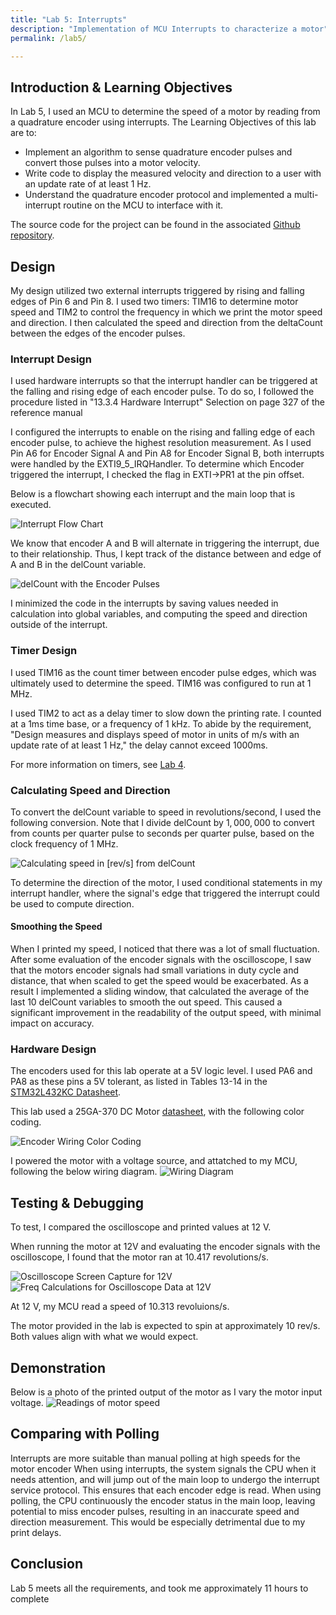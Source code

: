 ```yaml
---
title: "Lab 5: Interrupts"
description: "Implementation of MCU Interrupts to characterize a motor"
permalink: /lab5/

---
```


## Introduction & Learning Objectives
In Lab 5, I used an MCU to determine the speed of a motor by reading from a quadrature encoder using interrupts. The Learning Objectives of this lab are to:

<ul>
<li>Implement an algorithm to sense quadrature encoder pulses and convert those pulses into a motor velocity. </li>
<li>Write code to display the measured velocity and direction to a user with an update rate of at least 1 Hz. </li>
<li> Understand the quadrature encoder protocol and implemented a multi-interrupt routine on the MCU to interface with it. </li>
</ul>

The source code for the project can be found in the associated [Github repository](https://github.com/vparizot/e155-lab5).

## Design

My design utilized two external interrupts triggered by rising and falling edges of Pin 6 and Pin 8. I used two timers: TIM16 to determine motor speed and TIM2 to control the frequency in which we print the motor speed and direction. I then calculated the speed and direction from the deltaCount between the edges of the encoder pulses.

### Interrupt Design
I used hardware interrupts so that the interrupt handler can be triggered at the falling and rising edge of each encoder pulse. To do so, I followed the procedure listed in "13.3.4 Hardware Interrupt" Selection on page 327 of the reference manual 

I configured the interrupts to enable on the rising and falling edge of each encoder pulse, to achieve the highest resolution measurement. As I used Pin A6 for Encoder Signal A and Pin A8 for Encoder Signal B, both interrupts were handled by the EXTI9_5_IRQHandler. To determine which Encoder triggered the interrupt, I checked the flag in EXTI->PR1 at the pin offset. 

Below is a flowchart showing each interrupt and the main loop that is executed. 

![Interrupt Flow Chart](/assets/images/lab5/flowchart3.jpeg) 

We know that encoder A and B will alternate in triggering the interrupt, due to their relationship. Thus, I kept track of the distance between and edge of A and B in the delCount variable.

![delCount with the Encoder Pulses](/assets/images/lab5/delCount.jpeg) 

I minimized the code in the interrupts by saving values needed in calculation into global variables, and computing the speed and direction outside of the interrupt. 

### Timer Design

I used TIM16 as the count timer between encoder pulse edges, which was ultimately used to determine the speed. TIM16 was configured to run at 1 MHz. 

I used TIM2 to act as a delay timer to slow down the printing rate. I counted at a 1ms time base, or a frequency of 1 kHz. To abide by the requirement, "Design measures and displays speed of motor in units of m/s with an update rate of at least 1 Hz," the delay cannot exceed 1000ms.

For more information on timers, see [Lab 4](https://vparizot.github.io/hmc-e155-portfolio/labs/lab4/lab4.html).

### Calculating Speed and Direction

To convert the delCount variable to speed in revolutions/second, I used the following conversion. Note that I divide delCount by $1,000,000$ to convert from counts per quarter pulse to seconds per quarter pulse, based on the clock frequency of 1 MHz. 

![Calculating speed in [rev/s] from delCount](/assets/images/lab5/speedCalculations.jpeg) 

To determine the direction of the motor, I used conditional statements in my interrupt handler, where the signal's edge that triggered the interrupt could be used to compute direction.

#### Smoothing the Speed

When I printed my speed, I noticed that there was a lot of small fluctuation. After some evaluation of the encoder signals with the oscilloscope, I saw that the motors encoder signals had small variations in duty cycle and distance, that when scaled to get the speed would be exacerbated. As a result I implemented a sliding window, that calculated the average of the last 10 delCount variables to smooth the out speed. This caused a significant improvement in the readability of the output speed, with minimal impact on accuracy.

### Hardware Design
The encoders used for this lab operate at a 5V logic level. I used PA6 and PA8 as these pins a 5V tolerant, as listed in Tables 13-14 in the [STM32L432KC Datasheet](https://hmc-e155.github.io/assets/doc/ds11451-stm32l432kc.pdf).

This lab used a 25GA-370 DC Motor [datasheet](https://hmc-e155.github.io/assets/lab/25GA370.pdf), with the following color coding. 

![Encoder Wiring Color Coding](/assets/images/lab5/MotorDatasheet.png) 

I powered the motor with a voltage source, and attatched to my MCU, following the below wiring diagram.
![Wiring Diagram](/assets/images/lab5/PinSchematic.jpeg) 

## Testing & Debugging
To test, I compared the oscilloscope and printed values at 12 V. 

When running the motor at 12V and evaluating the encoder signals with the oscilloscope, I found that the motor ran at 10.417 revolutions/s. 

![Oscilloscope Screen Capture for 12V](/assets/images/lab5/Osc12V.png) 
![Freq Calculations for Oscilloscope Data at 12V](/assets/images/lab5/CalcOsc12V.jpeg) 

At 12 V, my MCU read a speed of 10.313 revoluions/s. 

The motor provided in the lab is expected to spin at approximately 10 rev/s. Both values align with what we would expect. 

## Demonstration
Below is a photo of the printed output of the motor as I vary the motor input voltage. 
![Readings of motor speed](/assets/images/lab5/output.png) 


## Comparing with Polling
Interrupts are more suitable than manual polling at high speeds for the motor encoder When using interrupts, the system signals the CPU when it needs attention, and will jump out of the main loop to undergo the interrupt service protocol. This ensures that each encoder edge is read. When using polling, the CPU continuously the encoder status in the main loop, leaving potential to miss encoder pulses, resulting in an inaccurate speed and direction measurement. This would be especially detrimental due to my print delays.

## Conclusion
Lab 5 meets all the requirements, and took me approximately 11 hours to complete




